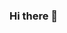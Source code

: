 ### Hi there 👋

<!--
**Ronikadevi22/ronikadevi22** is a ✨ _special_ ✨ repository because its `README.md` (this file) appears on your GitHub profile.

Here are some ideas to get you started:

- 🔭 I’m currently working on my website 
- 🌱 I’m currently learning javascript and PHP. 
- 👯 I’m looking to collaborate on projects related to web developement and Java. 
- 🤔 I’m looking for help with Object Oriented Porogramming. 
- 💬 Ask me about ...
- 📫 How to reach me: Email:ronikadevi20@gmail.com
- 😄 Pronouns: she/her
- ⚡ Fun fact: ...
-->
